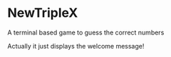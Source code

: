 # NewTripleX
A terminal based game to guess the correct numbers

Actually it just displays the welcome message!
